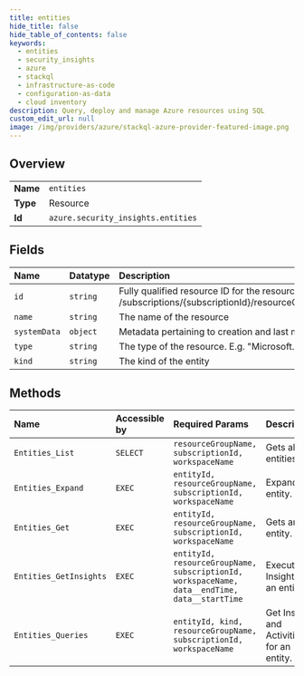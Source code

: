 ```yaml
---
title: entities
hide_title: false
hide_table_of_contents: false
keywords:
  - entities
  - security_insights
  - azure    
  - stackql
  - infrastructure-as-code
  - configuration-as-data
  - cloud inventory
description: Query, deploy and manage Azure resources using SQL
custom_edit_url: null
image: /img/providers/azure/stackql-azure-provider-featured-image.png
---
```

  
    

## Overview
<table><tbody>
<tr><td><b>Name</b></td><td><code>entities</code></td></tr>
<tr><td><b>Type</b></td><td>Resource</td></tr>
<tr><td><b>Id</b></td><td><code>azure.security_insights.entities</code></td></tr>
</tbody></table>

## Fields
| Name | Datatype | Description |
|:-----|:---------|:------------|
| `id` | `string` | Fully qualified resource ID for the resource. Ex - /subscriptions/{subscriptionId}/resourceGroups/{resourceGroupName}/providers/{resourceProviderNamespace}/{resourceType}/{resourceName} |
| `name` | `string` | The name of the resource |
| `systemData` | `object` | Metadata pertaining to creation and last modification of the resource. |
| `type` | `string` | The type of the resource. E.g. "Microsoft.Compute/virtualMachines" or "Microsoft.Storage/storageAccounts" |
| `kind` | `string` | The kind of the entity |
## Methods
| Name | Accessible by | Required Params | Description |
|:-----|:--------------|:----------------|:------------|
| `Entities_List` | `SELECT` | `resourceGroupName, subscriptionId, workspaceName` | Gets all entities. |
| `Entities_Expand` | `EXEC` | `entityId, resourceGroupName, subscriptionId, workspaceName` | Expands an entity. |
| `Entities_Get` | `EXEC` | `entityId, resourceGroupName, subscriptionId, workspaceName` | Gets an entity. |
| `Entities_GetInsights` | `EXEC` | `entityId, resourceGroupName, subscriptionId, workspaceName, data__endTime, data__startTime` | Execute Insights for an entity. |
| `Entities_Queries` | `EXEC` | `entityId, kind, resourceGroupName, subscriptionId, workspaceName` | Get Insights and Activities for an entity. |

